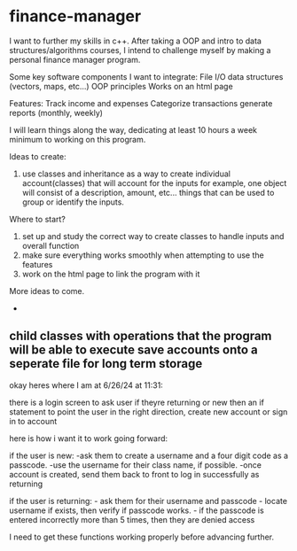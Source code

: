 # finance-manager
I want to further my skills in c++. 
After taking a OOP and intro to data structures/algorithms courses, I intend to challenge myself by making a personal finance manager program.

Some key software components I want to integrate:
    File I/O
    data structures (vectors, maps, etc...)
    OOP principles
    Works on an html page

Features:
    Track income and expenses
    Categorize transactions
    generate reports (monthly, weekly)

I will learn things along the way, dedicating at least 10 hours a week minimum to working on this program.

Ideas to create:
1. use classes and inheritance as a way to create individual account(classes) that will account for the inputs
    for example, one object will consist of a description, amount, etc... things that can be used to group or identify the inputs.

Where to start?
1. set up and study the correct way to create classes to handle inputs and overall function
2. make sure everything works smoothly when attempting to use the features
3. work on the html page to link the program with it

More ideas to come.

-
child classes with operations that the program will be able to execute
 save accounts onto a seperate file for long term storage
-


okay heres where I am at 6/26/24 at 11:31: 

there is a login screen to ask user if theyre returning or new
then an if statement to point the user in the right direction, create new account or sign in to account

here is how i want it to work going forward:

if the user is new:
    -ask them to create a username and a four digit code as a passcode.
    -use the username for their class name, if possible.
    -once account is created, send them back to front to log in successfully as returning

if the user is returning:
    - ask them for their username and passcode
    - locate username if exists, then verify if passcode works.
    - if the passcode is entered incorrectly more than 5 times, then they are denied access

I need to get these functions working properly before advancing further.